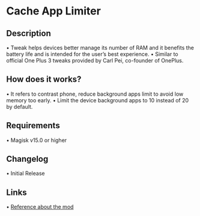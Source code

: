 # Cache App Limiter
## Description
 • Tweak helps devices better manage its number of RAM and it benefits the battery life and is intended for the user’s best experience.
 • Similar to official One Plus 3 tweaks provided by Carl Pei, co-founder of OnePlus.

## How does it works?
 • It refers to contrast phone, reduce background apps limit to avoid low memory too early.
 • Limit the device background apps to 10 instead of 20 by default.

## Requirements
 • Magisk v15.0 or higher

## Changelog 
 • Initial Release

## Links
 • <a href="https://www.gsmarena.com/tweak_helps_oneplus_3_better_manage_its_6gb_of_ram-blog-18891.php">Reference about the mod</a>